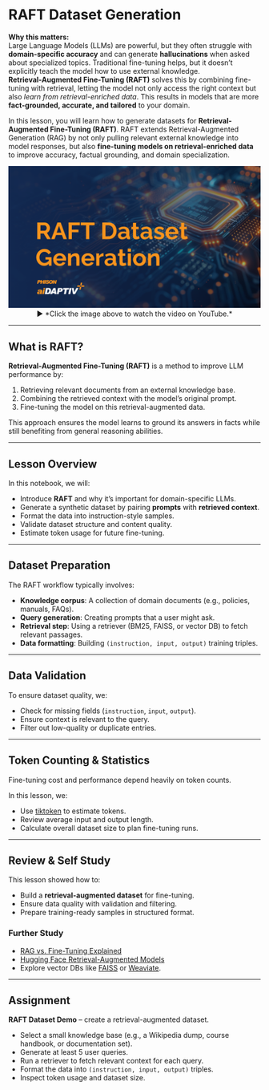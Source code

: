 # RAFT Dataset Generation

**Why this matters:**  
Large Language Models (LLMs) are powerful, but they often struggle with **domain-specific accuracy** and can generate **hallucinations** when asked about specialized topics. Traditional fine-tuning helps, but it doesn’t explicitly teach the model how to use external knowledge.  
**Retrieval-Augmented Fine-Tuning (RAFT)** solves this by combining fine-tuning with retrieval, letting the model not only access the right context but also *learn from retrieval-enriched data*. This results in models that are more **fact-grounded, accurate, and tailored** to your domain.

In this lesson, you will learn how to generate datasets for **Retrieval-Augmented Fine-Tuning (RAFT)**. RAFT extends Retrieval-Augmented Generation (RAG) by not only pulling relevant external knowledge into model responses, but also **fine-tuning models on retrieval-enriched data** to improve accuracy, factual grounding, and domain specialization.  


<p align="center">
  <a href="https://youtu.be/sPIwfBwXPlQ" target="_blank">
    <img src="https://github.com/aiDAPTIV-Phison/aiDAPTIV-Training-Course/blob/a129d0f042437405c54d6a751843eefa4715b824/assets/RAFT_Dataset_Generation.png" alt="RAFT Dataset Generation" width="600"/>
  </a>  
  <br>
  ▶️ *Click the image above to watch the video on YouTube.*
</p>

---

## What is RAFT?

**Retrieval-Augmented Fine-Tuning (RAFT)** is a method to improve LLM performance by:  
1. Retrieving relevant documents from an external knowledge base.  
2. Combining the retrieved context with the model’s original prompt.  
3. Fine-tuning the model on this retrieval-augmented data.  

This approach ensures the model learns to ground its answers in facts while still benefiting from general reasoning abilities.

---

## Lesson Overview

In this notebook, we will:  
- Introduce **RAFT** and why it’s important for domain-specific LLMs.  
- Generate a synthetic dataset by pairing **prompts** with **retrieved context**.  
- Format the data into instruction-style samples.  
- Validate dataset structure and content quality.  
- Estimate token usage for future fine-tuning.  

---

## Dataset Preparation

The RAFT workflow typically involves:  
- **Knowledge corpus**: A collection of domain documents (e.g., policies, manuals, FAQs).  
- **Query generation**: Creating prompts that a user might ask.  
- **Retrieval step**: Using a retriever (BM25, FAISS, or vector DB) to fetch relevant passages.  
- **Data formatting**: Building `(instruction, input, output)` training triples.  

---

## Data Validation

To ensure dataset quality, we:  
- Check for missing fields (`instruction`, `input`, `output`).  
- Ensure context is relevant to the query.  
- Filter out low-quality or duplicate entries.  

---

## Token Counting & Statistics

Fine-tuning cost and performance depend heavily on token counts.  

In this lesson, we:  
- Use [tiktoken](https://github.com/openai/tiktoken) to estimate tokens.  
- Review average input and output length.  
- Calculate overall dataset size to plan fine-tuning runs.  

---

## Review & Self Study

This lesson showed how to:  
- Build a **retrieval-augmented dataset** for fine-tuning.  
- Ensure data quality with validation and filtering.  
- Prepare training-ready samples in structured format.  

### Further Study
- [RAG vs. Fine-Tuning Explained](https://www.ibm.com/think/topics/rag-vs-fine-tuning)  
- [Hugging Face Retrieval-Augmented Models](https://huggingface.co/docs/transformers/main/en/model_doc/rag)  
- Explore vector DBs like [FAISS](https://faiss.ai/) or [Weaviate](https://weaviate.io/).  

---

## Assignment

**RAFT Dataset Demo** – create a retrieval-augmented dataset.  
- Select a small knowledge base (e.g., a Wikipedia dump, course handbook, or documentation set).  
- Generate at least 5 user queries.  
- Run a retriever to fetch relevant context for each query.  
- Format the data into `(instruction, input, output)` triples.  
- Inspect token usage and dataset size.  
